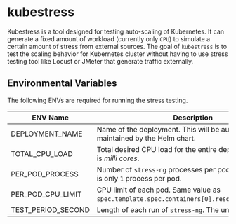 # kubestress
Kubestress is a tool designed for testing auto-scaling of Kubernetes. It can generate a fixed amount of workload (currently only `CPU`) to simulate a certain amount of stress from external sources. The goal of `kubestress` is to test the scaling behavior for Kubernetes cluster without having to use stress testing tool like Locust or JMeter that generate traffic externally. 

## Environmental Variables

The following ENVs are required for running the stress testing.

| ENV Name           | Description                                                  |
| ------------------ | ------------------------------------------------------------ |
| DEPLOYMENT_NAME    | Name of the deployment. This will be automatically maintained by the Helm chart. |
| TOTAL_CPU_LOAD     | Total desired CPU load for the entire deployment. The unit is *milli cores*. |
| PER_POD_PROCESS    | Number of `stress-ng` processes per pod. By default, there is only `1` process per pod. |
| PER_POD_CPU_LIMIT  | CPU limit of each pod. Same value as `spec.template.spec.containers[0].resources.limits.cpu`. |
| TEST_PERIOD_SECOND | Length of each run of `stress-ng`. The unit is *seconds*.    |

